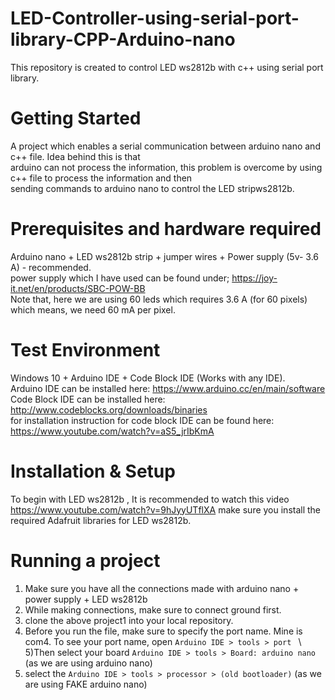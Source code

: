 # LED-Controller-using-serial-port-library-CPP-Arduino-nano
This repository is created to control LED ws2812b with c++ using serial port library. 

# Getting Started
A project which enables a serial communication between arduino nano and c++ file. Idea behind this is that\
arduino can not process the information, this problem is overcome by using c++ file to process the information and then\
sending commands to arduino nano to control the LED stripws2812b.

# Prerequisites and hardware required

Arduino nano + LED ws2812b strip + jumper wires + Power supply (5v- 3.6 A) - recommended.\
power supply which I have used can be found under; https://joy-it.net/en/products/SBC-POW-BB \
Note that, here we are using 60 leds which requires 3.6 A (for 60 pixels) which means, we need 60 mA per pixel.

# Test Environment

Windows 10 + Arduino IDE + Code Block IDE (Works with any IDE).\
Arduino IDE can be installed here: https://www.arduino.cc/en/main/software \
Code Block IDE can be installed here: http://www.codeblocks.org/downloads/binaries \
for installation instruction for code block IDE can be found here: https://www.youtube.com/watch?v=aS5_jrIbKmA

# Installation & Setup

To begin with LED ws2812b , It is recommended to watch this video https://www.youtube.com/watch?v=9hJyyUTflXA
make sure you install the required Adafruit libraries for LED ws2812b.

# Running a project

1) Make sure you have all the connections made with arduino nano + power supply + LED ws2812b
2) While making connections, make sure to connect ground first.
3) clone the above project1 into your local repository.
4) Before you run the file, make sure to specify the port name. Mine is com4. To see your port name, open ```Arduino IDE > tools > port ``` \ 
5)Then select your board ```Arduino IDE > tools > Board: arduino nano``` (as we are using arduino nano) 
6) select the ```Arduino IDE > tools > processor > (old bootloader)``` (as we are using FAKE arduino nano)

